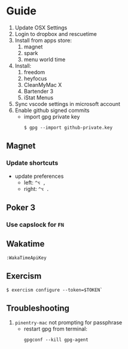 # Guide

1. Update OSX Settings
1. Login to dropbox and rescuetime
1. Install from apps store:
   1. magnet
   1. spark
   1. menu world time
1. Install:
   1. freedom
   1. heyfocus
   1. CleanMyMac X
   1. Bartender 3
   1. iStat Menus
1. Sync vscode settings in microsoft account
1. Enable github signed commits
   - import gpg private key
     ```
     $ gpg --import github-private.key
     ```

## Magnet

### Update shortcuts

- update preferences
  - left: `^⌥ ,`
  - right: `^⌥ .`

## Poker 3

### Use capslock for `FN`

## Wakatime

```
:WakaTimeApiKey
```

## Exercism

```
$ exercism configure --token=$TOKEN`
```

## Troubleshooting

1. `pinentry-mac` not prompting for passphrase
   - restart gpg from terminal:
     ```
     gpgconf --kill gpg-agent
     ```
